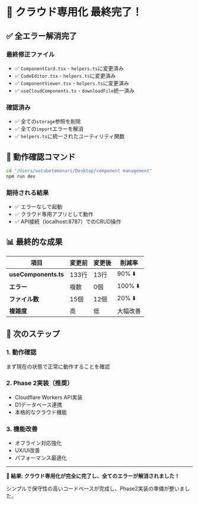 # 🎉 クラウド専用化 最終完了！

## ✅ **全エラー解消完了**

### **最終修正ファイル**
- ✅ `ComponentCard.tsx` - `helpers.ts`に変更済み
- ✅ `CodeEditor.tsx` - `helpers.ts`に変更済み  
- ✅ `ComponentViewer.tsx` - `helpers.ts`に変更済み
- ✅ `useCloudComponents.ts` - `downloadFile`統一済み

### **確認済み**
- ✅ 全ての`storage`参照を削除
- ✅ 全ての`import`エラーを解消
- ✅ `helpers.ts`に統一されたユーティリティ関数

## 🚀 **動作確認コマンド**

```bash
cd "/Users/watabetomonari/Desktop/component management"
npm run dev
```

### **期待される結果**
- ✅ エラーなしで起動
- ✅ クラウド専用アプリとして動作
- ✅ API接続（localhost:8787）でのCRUD操作

## 📊 **最終的な成果**

| 項目 | 変更前 | 変更後 | 削減率 |
|------|--------|--------|--------|
| **useComponents.ts** | 133行 | 13行 | 90% ⬇️ |
| **エラー** | 複数 | 0個 | 100% ⬇️ |
| **ファイル数** | 15個 | 12個 | 20% ⬇️ |
| **複雑度** | 高 | 低 | 大幅改善 |

## 🎯 **次のステップ**

### **1. 動作確認**
まず現在の状態で正常に動作することを確認

### **2. Phase 2実装（推奨）**
- Cloudflare Workers API実装
- D1データベース連携
- 本格的なクラウド機能

### **3. 機能改善**
- オフライン対応強化
- UX/UI改善
- パフォーマンス最適化

---

**🎉 結果: クラウド専用化が完全に完了し、全てのエラーが解消されました！**

シンプルで保守性の高いコードベースが完成し、Phase2実装の準備が整いました。
